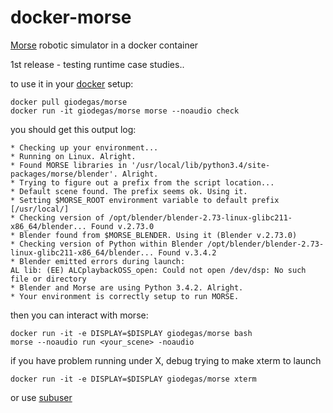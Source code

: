 # docker-morse
[Morse](https://github.com/morse-simulator/morse) robotic simulator in a docker container

1st release - testing runtime case studies..

to use it in your [docker](http://docker.com) setup:

    docker pull giodegas/morse
    docker run -it giodegas/morse morse --noaudio check
    
you should get this output log:

    * Checking up your environment...
    * Running on Linux. Alright.
    * Found MORSE libraries in '/usr/local/lib/python3.4/site-packages/morse/blender'. Alright.
    * Trying to figure out a prefix from the script location...
    * Default scene found. The prefix seems ok. Using it.
    * Setting $MORSE_ROOT environment variable to default prefix [/usr/local/]
    * Checking version of /opt/blender/blender-2.73-linux-glibc211-x86_64/blender... Found v.2.73.0
    * Blender found from $MORSE_BLENDER. Using it (Blender v.2.73.0)
    * Checking version of Python within Blender /opt/blender/blender-2.73-linux-glibc211-x86_64/blender... Found v.3.4.2
    * Blender emitted errors during launch:
    AL lib: (EE) ALCplaybackOSS_open: Could not open /dev/dsp: No such file or directory
    * Blender and Morse are using Python 3.4.2. Alright.
    * Your environment is correctly setup to run MORSE.

then you can interact with morse:

    docker run -it -e DISPLAY=$DISPLAY giodegas/morse bash
    morse --noaudio run <your_scene> -noaudio

if you have problem running under X, debug trying to make xterm to launch

    docker run -it -e DISPLAY=$DISPLAY giodegas/morse xterm
    
or use [subuser](https://github.com/subuser-security/subuser)
